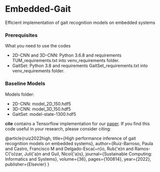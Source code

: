 # Embedded-Gait
 Efficient implementation of gait recognition models on embedded systems
 
### Prerequisites
What you need to use the codes 
* 2D-CNN and 3D-CNN: 
Python 3.6.8 and requirements TUM_requirements.txt into venv_requirements folder.
* GaitSet:
Python 3.8 and requirements GaitSet_requirements.txt into venv_requirements folder.

### Baseline Models
Models folder:
* 2D-CNN: model_2D_150.hdf5
* 3D-CNN: model_3D_150.hdf5
* GaitSet: model-state-1300.hdf5 


**cite** contains a Tensorflow implementation for our [paper](https://www.sciencedirect.com/science/article/pii/S2210537922001457).  If you find this code useful in your research, please consider citing:

 @article{ruiz2022high,
   title={High performance inference of gait recognition models on embedded systems},
   author={Ruiz-Barroso, Paula and Castro, Francisco M and Delgado-Esca{\~n}o, Rub{\'e}n and Ramos-C{\'o}zar, Juli{\'a}n and Guil, Nicol{\'a}s},
   journal={Sustainable Computing: Informatics and Systems},
   volume={36},
   pages={100814},
   year={2022},
   publisher={Elsevier}
 }
